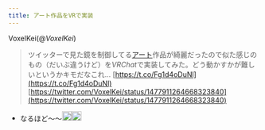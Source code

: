 ```yaml
---
title: アート作品をVRで実装
---
```


VoxelKei(@*VoxelKei*)

 > 
 > ツイッターで見た鏡を制御してる[アート](%E3%82%A2%E3%83%BC%E3%83%88.md)作品が綺麗だったので似た感じのもの（だいぶ違うけど）を*VRChat*で実装してみた。どう動かすかが難しいというかキモだなこれ… [https://t.co/Fg1d4oDuNl](https://t.co/Fg1d4oDuNl)
 > [https://twitter.com/VoxelKei/status/1477911264668323840](https://twitter.com/VoxelKei/status/1477911264668323840)

* なるほど〜〜<img src='https://scrapbox.io/api/pages/blu3mo-public/blu3mo/icon' alt='blu3mo.icon' height="19.5"/><img src='https://scrapbox.io/api/pages/blu3mo-public/blu3mo/icon' alt='blu3mo.icon' height="19.5"/>
